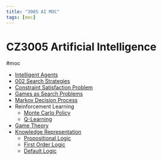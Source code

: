 ```yaml
---
title: "3005 AI MOC"
tags: [moc]
---
```

# CZ3005 Artificial Intelligence
#moc 
- [Intelligent Agents](Notes/Intelligent%20Agents.md)
- [002 Search Strategies](002%20Search%20Strategies.md)
- [Constraint Satisfaction Problem](Notes/Constraint%20Satisfaction%20Problem.md)
- [Games as Search Problems](Notes/Games%20as%20Search%20Problems.md)
- [Markov Decision Process](Notes/Markov%20Decision%20Process.md)
- Reinforcement Learning
	- [Monte Carlo Policy](Notes/Monte%20Carlo%20Policy.md)
	- [Q-Learning](Notes/Q-Learning.md)
- [Game Theory](Notes/Game%20Theory.md)
- [Knowledge Representation](Notes/Knowledge%20Representation.md)
	- [Propositional Logic](Notes/Propositional%20Logic.md)
	- [First Order Logic](Notes/First%20Order%20Logic.md)
	- [Default Logic](Notes/Default%20Logic.md)

